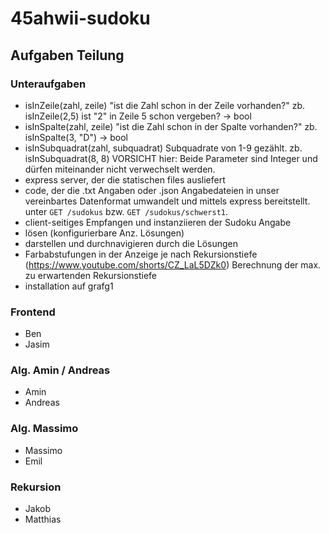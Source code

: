 # 45ahwii-sudoku

## Aufgaben Teilung

### Unteraufgaben

- isInZeile(zahl, zeile) "ist die Zahl schon in der Zeile vorhanden?"
  zb. isInZeile(2,5) ist "2" in Zeile 5 schon vergeben? -> bool
- isInSpalte(zahl, zeile) "ist die Zahl schon in der Spalte vorhanden?" zb. isInSpalte(3, "D") -> bool
- isInSubquadrat(zahl, subquadrat) Subquadrate von 1-9 gezählt. zb. isInSubquadrat(8, 8) VORSICHT hier: Beide Parameter sind Integer und dürfen miteinander nicht verwechselt werden.
- express server, der die statischen files ausliefert
- code, der die .txt Angaben oder .json Angabedateien in unser vereinbartes Datenformat umwandelt und mittels express bereitstellt. unter `GET /sudokus` bzw. `GET /sudokus/schwerst1`.
- client-seitiges Empfangen und instanziieren der Sudoku Angabe
- lösen (konfigurierbare Anz. Lösungen)
- darstellen und durchnavigieren durch die Lösungen
- Farbabstufungen in der Anzeige je nach Rekursionstiefe (<https://www.youtube.com/shorts/CZ_LaL5DZk0>) Berechnung der max. zu erwartenden Rekursionstiefe
- installation auf grafg1

### Frontend

- Ben
- Jasim

### Alg. Amin / Andreas

- Amin
- Andreas

### Alg. Massimo

- Massimo
- Emil

### Rekursion

- Jakob
- Matthias
